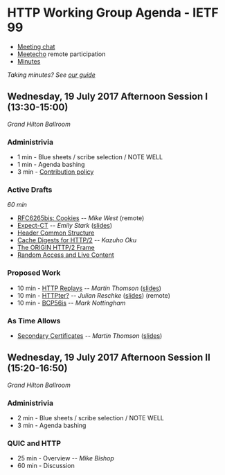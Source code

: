 # HTTP Working Group Agenda - IETF 99

* [Meeting chat](xmpp:httpbis@jabber.ietf.org?join)
* [Meetecho](http://www.meetecho.com/ietf99/httpbis) remote participation
* [Minutes](http://etherpad.tools.ietf.org:9000/p/ietf99httpbis)

*Taking minutes? See [our guide](https://github.com/httpwg/wiki/wiki/TakingMinutes)*


## Wednesday, 19 July 2017 Afternoon Session I (13:30-15:00)

_Grand Hilton Ballroom_

### Administrivia

* 1 min - Blue sheets / scribe selection / NOTE WELL
* 1 min - Agenda bashing
* 3 min - [Contribution policy](https://github.com/httpwg/http-extensions/pull/362)

### Active Drafts

*60 min*

* [RFC6265bis: Cookies](https://tools.ietf.org/html/draft-ietf-httpbis-rfc6265bis) -- *Mike West* (remote)
* [Expect-CT](https://tools.ietf.org/html/draft-ietf-httpbis-expect-ct) -- *Emily Stark* ([slides](ietf-99-expect-ct.pdf))
* [Header Common Structure](https://tools.ietf.org/html/draft-ietf-httpbis-header-structure)
* [Cache Digests for HTTP/2](https://tools.ietf.org/html/draft-ietf-httpbis-cache-digest) -- *Kazuho Oku*
* [The ORIGIN HTTP/2 Frame](https://tools.ietf.org/html/draft-ietf-httpbis-origin-frame)
* [Random Access and Live Content](https://tools.ietf.org/html/draft-ietf-httpbis-rand-access-live)


### Proposed Work

* 10 min - [HTTP Replays](https://tools.ietf.org/html/draft-thomson-http-replay) -- *Martin Thomson* ([slides](ietf-99-replays.pdf))
* 10 min - [HTTPter?](https://github.com/httpwg/http11bis/issues) -- *Julian Reschke* ([slides](ietf-99-httptre.pdf)) (remote)
* 10 min - [BCP56is](https://tools.ietf.org/html/draft-nottingham-bcp56bis) -- *Mark Nottingham*

### As Time Allows

* [Secondary Certificates](https://tools.ietf.org/html/draft-bishop-httpbis-http2-additional-certs) -- *Martin Thomson* ([slides](ietf-99-sec-certs.pdf))


## Wednesday, 19 July 2017 Afternoon Session II (15:20-16:50)

_Grand Hilton Ballroom_

### Administrivia

* 2 min - Blue sheets / scribe selection / NOTE WELL
* 3 min - Agenda bashing

### QUIC and HTTP

* 25 min - Overview -- *Mike Bishop*
* 60 min - Discussion

